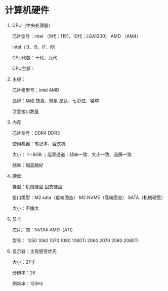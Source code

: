 # 计算机硬件

1. CPU（中央处理器）

    芯片型号：intel （9代：1151，10代：LGA1200） AMD （AM4）

    intel（i3、i5、i7、i9）

    CPU代数：十代、九代

    CPU主频：

2. 主板：

    芯片组型号：intel   AMD

    品牌：华硕  技嘉、微星  昂达、七彩虹、铭瑄

    注意接口数量

3. 内存

    芯片型号：DDR4  DDR3

    使用机器：笔记本、台式机

    大小：  >=8GB ；组双通道：频率一致、大小一致、品牌一致

    频率：越高越好

4. 硬盘

    类型：机械硬盘  固态硬盘

    接口类型：M2.sata（低端固态）   M2.NVME（高端固态） SATA（机械硬盘）

    大小：不嫌大

5. 显卡

    芯片厂商：NVDIA AMD（ATI）

    型号： 1050 1060    1070    1080    1080Ti  2060    2070    2080    2080Ti

6. 显示器：主观感受优先

    大小：27寸

    分辨率：2K

    刷新率：120Hz
